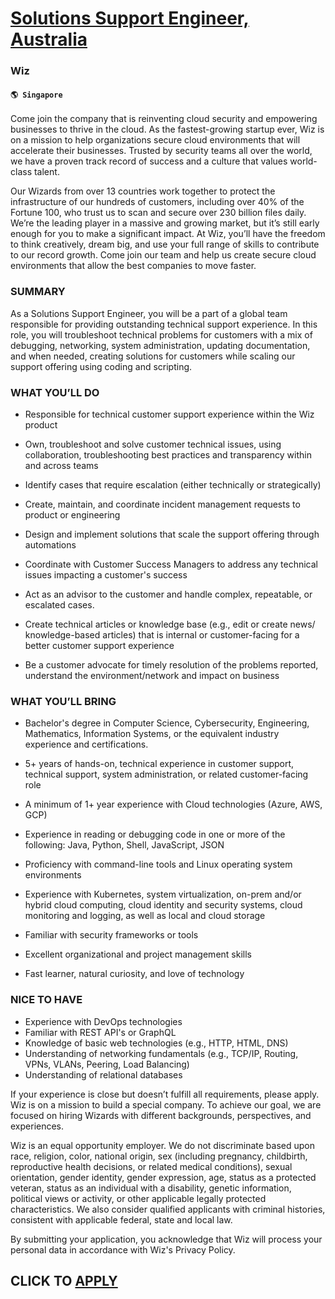 # [Solutions Support Engineer, Australia](https://www.remotewlb.com/apply/solutions-support-engineer-australia)  
### Wiz  
#### `🌎 Singapore`  

Come join the company that is reinventing cloud security and empowering businesses to thrive in the cloud. As the fastest-growing startup ever, Wiz is on a mission to help organizations secure cloud environments that will accelerate their businesses. Trusted by security teams all over the world, we have a proven track record of success and a culture that values world-class talent.

Our Wizards from over 13 countries work together to protect the infrastructure of our hundreds of customers, including over 40% of the Fortune 100, who trust us to scan and secure over 230 billion files daily. We’re the leading player in a massive and growing market, but it’s still early enough for you to make a significant impact. At Wiz, you’ll have the freedom to think creatively, dream big, and use your full range of skills to contribute to our record growth. Come join our team and help us create secure cloud environments that allow the best companies to move faster.

### SUMMARY

As a Solutions Support Engineer, you will be a part of a global team responsible for providing outstanding technical support experience. In this role, you will troubleshoot technical problems for customers with a mix of debugging, networking, system administration, updating documentation, and when needed, creating solutions for customers while scaling our support offering using coding and scripting.

### WHAT YOU’LL DO

  * Responsible for technical customer support experience within the Wiz product 
  * Own, troubleshoot and solve customer technical issues, using collaboration, troubleshooting best practices and transparency within and across teams 
  * Identify cases that require escalation (either technically or strategically) 
  * Create, maintain, and coordinate incident management requests to product or engineering 
  * Design and implement solutions that scale the support offering through automations 

  * Coordinate with Customer Success Managers to address any technical issues impacting a customer's success 
  * Act as an advisor to the customer and handle complex, repeatable, or escalated cases. 
  * Create technical articles or knowledge base (e.g., edit or create news/ knowledge-based articles) that is internal or customer-facing for a better customer support experience 
  * Be a customer advocate for timely resolution of the problems reported, understand the environment/network and impact on business 

### WHAT YOU’LL BRING

  * Bachelor's degree in Computer Science, Cybersecurity, Engineering, Mathematics, Information Systems, or the equivalent industry experience and certifications. 
  * 5+ years of hands-on, technical experience in customer support, technical support, system administration, or related customer-facing role 
  * A minimum of 1+ year experience with Cloud technologies (Azure, AWS, GCP) 
  * Experience in reading or debugging code in one or more of the following: Java, Python, Shell, JavaScript, JSON 

  * Proficiency with command-line tools and Linux operating system environments 
  * Experience with Kubernetes, system virtualization, on-prem and/or hybrid cloud computing, cloud identity and security systems, cloud monitoring and logging, as well as local and cloud storage 
  * Familiar with security frameworks or tools 
  * Excellent organizational and project management skills 
  * Fast learner, natural curiosity, and love of technology 

### NICE TO HAVE

  * Experience with DevOps technologies 
  * Familiar with REST API's or GraphQL 
  * Knowledge of basic web technologies (e.g., HTTP, HTML, DNS) 
  * Understanding of networking fundamentals (e.g., TCP/IP, Routing, VPNs, VLANs, Peering, Load Balancing) 
  * Understanding of relational databases 

If your experience is close but doesn’t fulfill all requirements, please apply. Wiz is on a mission to build a special company. To achieve our goal, we are focused on hiring Wizards with different backgrounds, perspectives, and experiences.

Wiz is an equal opportunity employer. We do not discriminate based upon race, religion, color, national origin, sex (including pregnancy, childbirth, reproductive health decisions, or related medical conditions), sexual orientation, gender identity, gender expression, age, status as a protected veteran, status as an individual with a disability, genetic information, political views or activity, or other applicable legally protected characteristics. We also consider qualified applicants with criminal histories, consistent with applicable federal, state and local law.

By submitting your application, you acknowledge that Wiz will process your personal data in accordance with Wiz's Privacy Policy.

  
## CLICK TO [APPLY](https://www.remotewlb.com/apply/solutions-support-engineer-australia)

